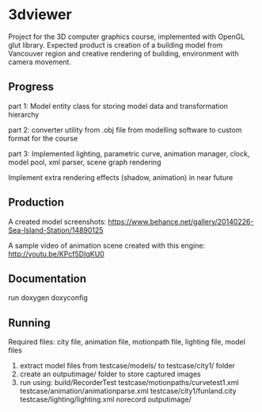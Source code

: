 3dviewer
========
Project for the 3D computer graphics course, implemented with OpenGL glut library. Expected product is creation of a building model from Vancouver region and creative rendering of building, environment with camera movement.


## Progress ##

part 1: Model entity class for storing model data and transformation hierarchy

part 2: converter utility from .obj file from modelling software to custom format for the course

part 3: Implemented lighting, parametric curve, animation manager, clock, model pool, xml parser, scene graph rendering

Implement extra rendering effects (shadow, animation) in near future

## Production ##

A created model screenshots: https://www.behance.net/gallery/20140226-Sea-Island-Station/14890125

A sample video of animation scene created with this engine: http://youtu.be/KPcf5DIqKU0

## Documentation ##

run doxygen doxyconfig

## Running ##

Required files: city file, animation file, motionpath file, lighting file, model files

1. extract model files from testcase/models/ to testcase/city1/ folder
2. create an outputimage/ folder to store captured images
3. run using: build/RecorderTest testcase/motionpaths/curvetest1.xml testcase/animation/animationparse.xml testcase/city1/funland.city testcase/lighting/lighting.xml norecord outputimage/



